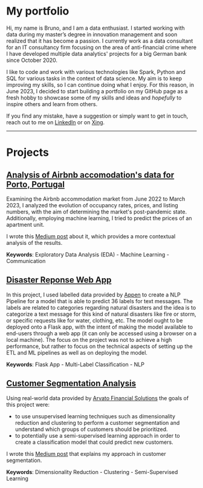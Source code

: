 # My portfolio
Hi, my name is Bruno, and I am a data enthusiast. I started working with data during my master’s degree in innovation management and soon realized that it has become a passion. I currently work as a data consultant for an IT consultancy firm focusing on the area of anti-financial crime where I have developed multiple data analytics' projects for a big German bank since October 2020.

I like to code and work with various technologies like Spark, Python and SQL for various tasks in the context of data science. My aim is to keep improving my skills, so I can continue doing what I enjoy. For this reason, in June 2023, I decided to start building a portfolio on my GitHub page as a fresh hobby to showcase some of my skills and ideas and _hopefully_ to inspire others and learn from others.

If you find any mistake, have a suggestion or simply want to get in touch, reach out to me on [LinkedIn](https://www.linkedin.com/in/b-fernandes/) or on [Xing](xing.to/brunofernandes).

---

# Projects
## [Analysis of Airbnb accomodation's data for Porto, Portugal](https://github.com/bruno-f7s/portfolio/tree/main/airbnb-porto-2023)
Examining the Airbnb accommodation market from June 2022 to March 2023, I analyzed the evolution of occupancy rates, prices, and listing numbers, with the aim of determining the market's post-pandemic state. Additionally, employing machine learning, I tried to predict the prices of an apartment unit.

I wrote this [Medium post](https://medium.com/@brunoipfernandes/post-pandemic-outlook-airbnb-accomodations-in-porto-portugal-58f27207a718) about it, which provides a more contextual analysis of the results.

__Keywords__: Exploratory Data Analysis (EDA) - Machine Learning - Communication

## [Disaster Reponse Web App](https://github.com/bruno-f7s/portfolio/tree/main/disaster-response)
In this project, I used labelled data provided by [Appen](https://appen.com/) to create a NLP Pipeline for a model that is able to predict 36 labels for text messages. The labels are related to categories regarding natural disasters and the idea is to categorize a text message for this kind of natural disasters like fire or storm, or specific requests like for water, clothing, etc. The model ought to be deployed onto a Flask app, with the intent of making the model available to end-users through a web app (it can only be accessed using a browser on a local machine). 
The focus on the project was not to achieve a high performance, but rather to focus on the technical aspects of setting up the ETL and ML pipelines as well as on deploying the model.

__Keywords__: Flask App - Multi-Label Classification - NLP


## [Customer Segmentation Analysis](https://github.com/bruno-f7s/portfolio/tree/main/arvarto-customer-segmentation)
Using real-world data provided by [Arvato Financial Solutions](https://finance.arvato.com/) the goals of this project were:
- to use unsupervised learning techniques such as dimensionality reduction and clustering to perform a customer segmentation and understand which groups of customers should be prioritized.
- to potentially use a semi-supervised learning approach in order to create a classification model that could predict new customers.

I wrote this [Medium post](https://medium.com/@brunoipfernandes/how-to-perform-data-driven-customer-segmentation-9becb18dc528) that explains my approach in customer segmentation.

__Keywords__: Dimensionality Reduction - Clustering - Semi-Supervised Learning
